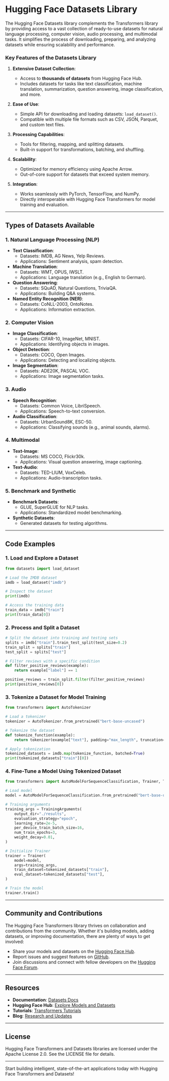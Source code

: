 

# Hugging Face Datasets Library

The Hugging Face Datasets library complements the Transformers library by providing access to a vast collection of ready-to-use datasets for natural language processing, computer vision, audio processing, and multimodal tasks. It simplifies the process of downloading, preparing, and analyzing datasets while ensuring scalability and performance.

### Key Features of the Datasets Library

1. **Extensive Dataset Collection**:
   - Access to **thousands of datasets** from Hugging Face Hub.
   - Includes datasets for tasks like text classification, machine translation, summarization, question answering, image classification, and more.

2. **Ease of Use**:
   - Simple API for downloading and loading datasets: `load_dataset()`.
   - Compatible with multiple file formats such as CSV, JSON, Parquet, and custom text files.

3. **Processing Capabilities**:
   - Tools for filtering, mapping, and splitting datasets.
   - Built-in support for transformations, batching, and shuffling.

4. **Scalability**:
   - Optimized for memory efficiency using Apache Arrow.
   - Out-of-core support for datasets that exceed system memory.

5. **Integration**:
   - Works seamlessly with PyTorch, TensorFlow, and NumPy.
   - Directly interoperable with Hugging Face Transformers for model training and evaluation.

---

## Types of Datasets Available

### 1. **Natural Language Processing (NLP)**
- **Text Classification**:
  - Datasets: IMDB, AG News, Yelp Reviews.
  - Applications: Sentiment analysis, spam detection.
- **Machine Translation**:
  - Datasets: WMT, OPUS, IWSLT.
  - Applications: Language translation (e.g., English to German).
- **Question Answering**:
  - Datasets: SQuAD, Natural Questions, TriviaQA.
  - Applications: Building Q&A systems.
- **Named Entity Recognition (NER)**:
  - Datasets: CoNLL-2003, OntoNotes.
  - Applications: Information extraction.

### 2. **Computer Vision**
- **Image Classification**:
  - Datasets: CIFAR-10, ImageNet, MNIST.
  - Applications: Identifying objects in images.
- **Object Detection**:
  - Datasets: COCO, Open Images.
  - Applications: Detecting and localizing objects.
- **Image Segmentation**:
  - Datasets: ADE20K, PASCAL VOC.
  - Applications: Image segmentation tasks.

### 3. **Audio**
- **Speech Recognition**:
  - Datasets: Common Voice, LibriSpeech.
  - Applications: Speech-to-text conversion.
- **Audio Classification**:
  - Datasets: UrbanSound8K, ESC-50.
  - Applications: Classifying sounds (e.g., animal sounds, alarms).

### 4. **Multimodal**
- **Text-Image**:
  - Datasets: MS COCO, Flickr30k.
  - Applications: Visual question answering, image captioning.
- **Text-Audio**:
  - Datasets: TED-LIUM, VoxCeleb.
  - Applications: Audio-transcription tasks.

### 5. **Benchmark and Synthetic**
- **Benchmark Datasets**:
  - GLUE, SuperGLUE for NLP tasks.
  - Applications: Standardized model benchmarking.
- **Synthetic Datasets**:
  - Generated datasets for testing algorithms.

---

## Code Examples

### 1. Load and Explore a Dataset
```python
from datasets import load_dataset

# Load the IMDB dataset
imdb = load_dataset("imdb")

# Inspect the dataset
print(imdb)

# Access the training data
train_data = imdb["train"]
print(train_data[0])
```

### 2. Process and Split a Dataset
```python
# Split the dataset into training and testing sets
splits = imdb["train"].train_test_split(test_size=0.2)
train_split = splits["train"]
test_split = splits["test"]

# Filter reviews with a specific condition
def filter_positive_reviews(example):
    return example["label"] == 1

positive_reviews = train_split.filter(filter_positive_reviews)
print(positive_reviews[0])
```

### 3. Tokenize a Dataset for Model Training
```python
from transformers import AutoTokenizer

# Load a tokenizer
tokenizer = AutoTokenizer.from_pretrained("bert-base-uncased")

# Tokenize the dataset
def tokenize_function(example):
    return tokenizer(example["text"], padding="max_length", truncation=True)

# Apply tokenization
tokenized_datasets = imdb.map(tokenize_function, batched=True)
print(tokenized_datasets["train"][0])
```

### 4. Fine-Tune a Model Using Tokenized Dataset
```python
from transformers import AutoModelForSequenceClassification, Trainer, TrainingArguments

# Load model
model = AutoModelForSequenceClassification.from_pretrained("bert-base-uncased", num_labels=2)

# Training arguments
training_args = TrainingArguments(
    output_dir="./results",
    evaluation_strategy="epoch",
    learning_rate=2e-5,
    per_device_train_batch_size=16,
    num_train_epochs=3,
    weight_decay=0.01,
)

# Initialize Trainer
trainer = Trainer(
    model=model,
    args=training_args,
    train_dataset=tokenized_datasets["train"],
    eval_dataset=tokenized_datasets["test"],
)

# Train the model
trainer.train()
```

---

## Community and Contributions

The Hugging Face Transformers library thrives on collaboration and contributions from the community. Whether it's building models, adding datasets, or improving documentation, there are plenty of ways to get involved:

- Share your models and datasets on the [Hugging Face Hub](https://huggingface.co/models).
- Report issues and suggest features on [GitHub](https://github.com/huggingface/transformers).
- Join discussions and connect with fellow developers on the [Hugging Face Forum](https://discuss.huggingface.co/).

---

## Resources

- **Documentation**: [Datasets Docs](https://huggingface.co/docs/datasets)
- **Hugging Face Hub**: [Explore Models and Datasets](https://huggingface.co/)
- **Tutorials**: [Transformers Tutorials](https://huggingface.co/course)
- **Blog**: [Research and Updates](https://huggingface.co/blog)

---

## License

Hugging Face Transformers and Datasets libraries are licensed under the Apache License 2.0. See the LICENSE file for details.

---

Start building intelligent, state-of-the-art applications today with Hugging Face Transformers and Datasets!

